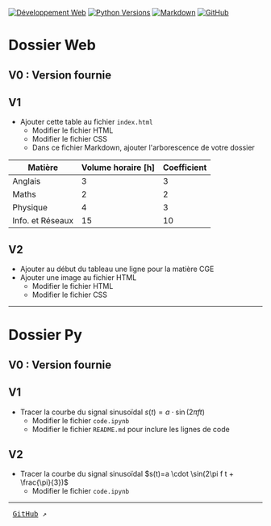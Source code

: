 <!-- filepath: /Users/kamalboudjelaba/Desktop/GIT_V/README.md -->
[![Développement Web](https://img.shields.io/badge/HTML-CSS-yellow)](https://www.w3.org/)
[![Python Versions](https://img.shields.io/badge/Python-3-blue)](https://www.python.org/)
[![Markdown](https://img.shields.io/badge/Markdown-191970)](https://www.carnus.fr/)
[![GitHub](https://img.shields.io/badge/GitHub-git-fd5800)](https://www.carnus.fr/)

# Dossier Web

## V0 : Version fournie

## V1
- Ajouter cette table au fichier `index.html`
  - Modifier le fichier HTML
  - Modifier le fichier CSS
  - Dans ce fichier Markdown, ajouter l'arborescence de votre dossier

| Matière           | Volume horaire [h] | Coefficient |
|-------------------|--------------------|-------------|
| Anglais           | 3                  | 3           |
| Maths             | 2                  | 2           |
| Physique          | 4                  | 3           |
| Info. et Réseaux  | 15                 | 10          |

## V2
- Ajouter au début du tableau une ligne pour la matière CGE
- Ajouter une image au fichier HTML
  - Modifier le fichier HTML
  - Modifier le fichier CSS

---

# Dossier Py

## V0 : Version fournie

## V1
- Tracer la courbe du signal sinusoïdal $s(t)=a \cdot \sin(2\pi f t)$
  - Modifier le fichier `code.ipynb`
  - Modifier le fichier `README.md` pour inclure les lignes de code

## V2
- Tracer la courbe du signal sinusoïdal $s(t)=a \cdot \sin(2\pi f t + \frac{\pi}{3})$
  - Modifier le fichier `code.ipynb`

---

<kbd> [GitHub](https://github.com/boudjelaba) ↗️ </kbd>